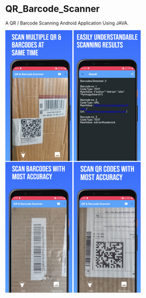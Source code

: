 # QR_Barcode_Scanner
A QR / Barcode Scanning Android Application Using JAVA.

<html>
  <head>
  </head>
  <body>
   <p float="left">
  <img src="/Display_Images/image1.jpeg" width="210" height="410" />
  <img src="/Display_Images/image2.jpeg" width="210" height="410" />
     <img src="/Display_Images/image3.jpeg" width="210" height="410" /> 
     <img src="/Display_Images/image4.jpeg" width="210" height="410" /> 
</p>
  </body>
  </html>



